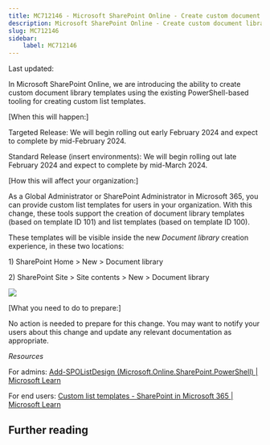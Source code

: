 ```yaml
---
title: MC712146 - Microsoft SharePoint Online - Create custom document library templates
description: Microsoft SharePoint Online - Create custom document library templates
slug: MC712146
sidebar:
    label: MC712146
---
```



Last updated: 

<p>In Microsoft SharePoint Online, we are introducing the ability to create custom document library templates using the existing PowerShell-based tooling for creating custom list templates.</span><br></p>
<p>[When this will happen:]</p>

<p>Targeted Release: We will begin rolling out early February 2024 and expect to complete by mid-February 2024.<br></p><p>Standard Release (insert environments): We will begin rolling out late February 2024 and expect to complete by mid-March 2024.</p>

<p>[How this will affect your organization:]<br></p>

<p>As a Global Administrator or SharePoint Administrator in Microsoft 365, you can provide custom list templates for users in your organization. With this change, these tools support the creation of document library templates (based on template ID 101) and list templates (based on template ID 100).</p>

<p>These templates will be visible inside the new <i>Document library </i>creation experience, in these two locations:</p><p>1) SharePoint Home &gt; New &gt; Document library</p><p>2) SharePoint Site &gt; Site contents &gt; New &gt; Document library</p><p><img src="https://img-prod-cms-rt-microsoft-com.akamaized.net/cms/api/am/imageFileData/RW1hdFS?ver=d7a5" style="width: 400px alt=" user="" settings";"=""><br></p>
<p>[What you need to do to prepare:]<br></p>
<p>No action is needed to prepare for this change. You may want to notify your users about this change and update any relevant documentation as appropriate.</p><p><i>Resources</i></p><p>For admins: <a href="https://learn.microsoft.com/powershell/module/sharepoint-online/add-spolistdesign?view=sharepoint-ps" target="_blank">Add-SPOListDesign (Microsoft.Online.SharePoint.PowerShell) | Microsoft Learn</a></p><p>For end users: <a href="https://learn.microsoft.com/sharepoint/lists-custom-template" target="_blank">Custom list templates - SharePoint in Microsoft 365 | Microsoft Learn</a></p>

## Further reading
